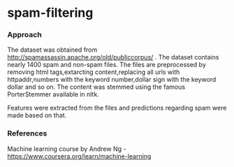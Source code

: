 # spam-filtering

### Approach 

The dataset was obtained from http://spamassassin.apache.org/old/publiccorpus/ . The dataset contains nearly 1400 spam and non-spam files. 
The files are preprocessed by removing html tags,extarcting content,replacing all urls with httpaddr,numbers with the keyword number,dollar sign with the 
keyword dollar and so on. The content was stemmed using the famous PorterStemmer available in nltk. 

Features were extracted from the files and predictions regarding spam were made based on that. 

### References

Machine learning course by Andrew Ng - https://www.coursera.org/learn/machine-learning
